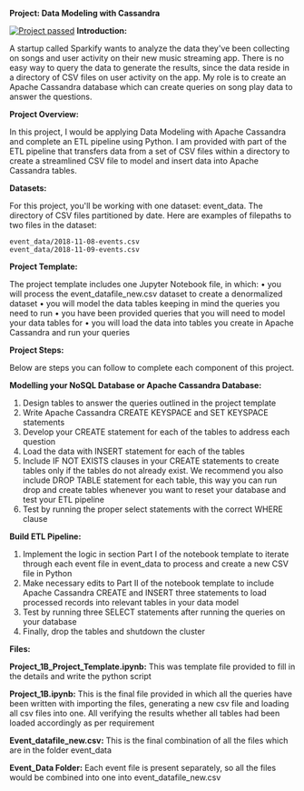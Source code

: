 <b>Project: Data Modeling with Cassandra</b>

[![Project passed](https://img.shields.io/badge/project-passed-success.svg)](https://img.shields.io/badge/project-passed-success.svg)
<b>Introduction:</b>
    
A startup called Sparkify wants to analyze the data they've been collecting on songs and user activity on their new music streaming app. There is no easy way to query the data to generate the results, since the data reside in a directory of CSV files on user activity on the app. My role is to create an Apache Cassandra database which can create queries on song play data to answer the questions.

<b>Project Overview:</b>

In this project, I would be applying Data Modeling with Apache Cassandra and complete an ETL pipeline using Python. I am provided with part of the ETL pipeline that transfers data from a set of CSV files within a directory to create a streamlined CSV file to model and insert data into Apache Cassandra tables.

<b>Datasets:</b>

For this project, you'll be working with one dataset: event_data. The directory of CSV files partitioned by date. Here are examples of filepaths to two files in the dataset:

	event_data/2018-11-08-events.csv
	event_data/2018-11-09-events.csv

<b>Project Template:</b>

The project template includes one Jupyter Notebook file, in which:
•	you will process the event_datafile_new.csv dataset to create a denormalized dataset
•	you will model the data tables keeping in mind the queries you need to run
•	you have been provided queries that you will need to model your data tables for
•	you will load the data into tables you create in Apache Cassandra and run your queries

<b>Project Steps:</b>

Below are steps you can follow to complete each component of this project.

<b>Modelling your NoSQL Database or Apache Cassandra Database:</b>
    
1.	Design tables to answer the queries outlined in the project template
2.	Write Apache Cassandra CREATE KEYSPACE and SET KEYSPACE statements
3.	Develop your CREATE statement for each of the tables to address each question
4.	Load the data with INSERT statement for each of the tables
5.	Include IF NOT EXISTS clauses in your CREATE statements to create tables only if the tables do not already exist. We recommend you also include DROP TABLE statement for each table, this way you can run drop and create tables whenever you want to reset your database and test your ETL pipeline
6.	Test by running the proper select statements with the correct WHERE clause

<b>Build ETL Pipeline:</b>
1.	Implement the logic in section Part I of the notebook template to iterate through each event file in event_data to process and create a new CSV file in Python
2.	Make necessary edits to Part II of the notebook template to include Apache Cassandra CREATE and INSERT three statements to load processed records into relevant tables in your data model
3.	Test by running three SELECT statements after running the queries on your database
4.	Finally, drop the tables and shutdown the cluster

<b>Files:</b>

<b>Project_1B_Project_Template.ipynb:</b> This was template file provided to fill in the details and write the python script

<b>Project_1B.ipynb:</b> This is the final file provided in which all the queries have been written with importing the files, generating a new csv file and loading all csv files into one. All verifying the results whether all tables had been loaded accordingly as per requirement

<b>Event_datafile_new.csv:</b> This is the final combination of all the files which are in the folder event_data

<b>Event_Data Folder:</b> Each event file is present separately, so all the files would be combined into one into event_datafile_new.csv

